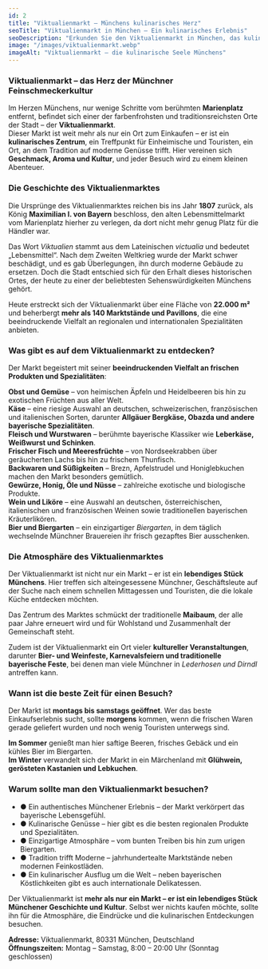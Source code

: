 ```yaml
---
id: 2
title: "Viktualienmarkt – Münchens kulinarisches Herz"
seoTitle: "Viktualienmarkt in München – Ein kulinarisches Erlebnis"
seoDescription: "Erkunden Sie den Viktualienmarkt in München, das kulinarische Herz der Stadt. Entdecken Sie frische Produkte, lokale Spezialitäten und einzigartige gastronomische Erlebnisse."
image: "/images/viktualienmarkt.webp"
imageAlt: "Viktualienmarkt – die kulinarische Seele Münchens"
---
```


### Viktualienmarkt – das Herz der Münchner Feinschmeckerkultur  

Im Herzen Münchens, nur wenige Schritte vom berühmten **Marienplatz** entfernt, befindet sich einer der farbenfrohsten und traditionsreichsten Orte der Stadt – der **Viktualienmarkt**.  
Dieser Markt ist weit mehr als nur ein Ort zum Einkaufen – er ist ein **kulinarisches Zentrum**, ein Treffpunkt für Einheimische und Touristen, ein Ort, an dem Tradition auf moderne Genüsse trifft. Hier vereinen sich **Geschmack, Aroma und Kultur**, und jeder Besuch wird zu einem kleinen Abenteuer.  

### Die Geschichte des Viktualienmarktes  

Die Ursprünge des Viktualienmarktes reichen bis ins Jahr **1807** zurück, als König **Maximilian I. von Bayern** beschloss, den alten Lebensmittelmarkt vom Marienplatz hierher zu verlegen, da dort nicht mehr genug Platz für die Händler war.  

Das Wort *Viktualien* stammt aus dem Lateinischen *victualia* und bedeutet „Lebensmittel“. Nach dem Zweiten Weltkrieg wurde der Markt schwer beschädigt, und es gab Überlegungen, ihn durch moderne Gebäude zu ersetzen. Doch die Stadt entschied sich für den Erhalt dieses historischen Ortes, der heute zu einer der beliebtesten Sehenswürdigkeiten Münchens gehört.  

Heute erstreckt sich der Viktualienmarkt über eine Fläche von **22.000 m²** und beherbergt **mehr als 140 Marktstände und Pavillons**, die eine beeindruckende Vielfalt an regionalen und internationalen Spezialitäten anbieten.  

### Was gibt es auf dem Viktualienmarkt zu entdecken?  

Der Markt begeistert mit seiner **beeindruckenden Vielfalt an frischen Produkten und Spezialitäten**:  

**Obst und Gemüse** – von heimischen Äpfeln und Heidelbeeren bis hin zu exotischen Früchten aus aller Welt.  
**Käse** – eine riesige Auswahl an deutschen, schweizerischen, französischen und italienischen Sorten, darunter **Allgäuer Bergkäse, Obazda und andere bayerische Spezialitäten**.  
**Fleisch und Wurstwaren** – berühmte bayerische Klassiker wie **Leberkäse, Weißwurst und Schinken**.  
**Frischer Fisch und Meeresfrüchte** – von Nordseekrabben über geräucherten Lachs bis hin zu frischem Thunfisch.  
**Backwaren und Süßigkeiten** – Brezn, Apfelstrudel und Honiglebkuchen machen den Markt besonders gemütlich.  
**Gewürze, Honig, Öle und Nüsse** – zahlreiche exotische und biologische Produkte.  
**Wein und Liköre** – eine Auswahl an deutschen, österreichischen, italienischen und französischen Weinen sowie traditionellen bayerischen Kräuterlikören.  
**Bier und Biergarten** – ein einzigartiger *Biergarten*, in dem täglich wechselnde Münchner Brauereien ihr frisch gezapftes Bier ausschenken.  

### Die Atmosphäre des Viktualienmarktes  

Der Viktualienmarkt ist nicht nur ein Markt – er ist ein **lebendiges Stück Münchens**. 
Hier treffen sich alteingesessene Münchner, Geschäftsleute auf der Suche nach einem schnellen Mittagessen und Touristen, die die lokale Küche entdecken möchten.  

Das Zentrum des Marktes schmückt der traditionelle **Maibaum**, der alle paar Jahre erneuert wird und für Wohlstand und Zusammenhalt der Gemeinschaft steht.  

Zudem ist der Viktualienmarkt ein Ort vieler **kultureller Veranstaltungen**, darunter **Bier- und Weinfeste, Karnevalsfeiern und traditionelle bayerische Feste**, bei denen man viele Münchner in *Lederhosen und Dirndl* antreffen kann.  

### Wann ist die beste Zeit für einen Besuch?  

Der Markt ist **montags bis samstags geöffnet**. Wer das beste Einkaufserlebnis sucht, sollte **morgens** kommen, wenn die frischen Waren gerade geliefert wurden und noch wenig Touristen unterwegs sind.  

**Im Sommer** genießt man hier saftige Beeren, frisches Gebäck und ein kühles Bier im Biergarten.  
**Im Winter** verwandelt sich der Markt in ein Märchenland mit **Glühwein, gerösteten Kastanien und Lebkuchen**.  

### Warum sollte man den Viktualienmarkt besuchen?  

- ● Ein authentisches Münchener Erlebnis – der Markt verkörpert das bayerische Lebensgefühl.  
- ● Kulinarische Genüsse – hier gibt es die besten regionalen Produkte und Spezialitäten.  
- ● Einzigartige Atmosphäre – vom bunten Treiben bis hin zum urigen Biergarten.  
- ● Tradition trifft Moderne – jahrhundertealte Marktstände neben modernen Feinkostläden.  
- ● Ein kulinarischer Ausflug um die Welt – neben bayerischen Köstlichkeiten gibt es auch internationale Delikatessen.  

Der Viktualienmarkt ist **mehr als nur ein Markt – er ist ein lebendiges Stück Münchener Geschichte und Kultur**. Selbst wer nichts kaufen möchte, sollte ihn für die Atmosphäre, die Eindrücke und die kulinarischen Entdeckungen besuchen.  

**Adresse:** Viktualienmarkt, 80331 München, Deutschland  
**Öffnungszeiten:** Montag – Samstag, 8:00 – 20:00 Uhr (Sonntag geschlossen)  
